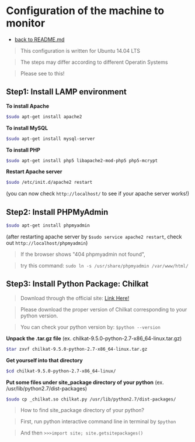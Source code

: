 # Configuration of the machine to monitor

+ [back to README.md](./README.md)

> This configuration is written for Ubuntu 14.04 LTS

> The steps may differ according to different Operatin Systems

> Please see to this!

## Step1: Install LAMP environment

**To install Apache**
```sh
$sudo apt-get install apache2
```
**To install MySQL**
```sh
$sudo apt-get install mysql-server
```

**To install PHP**
```sh
$sudo apt-get install php5 libapache2-mod-php5 php5-mcrypt
```

**Restart Apache server**
```sh
$sudo /etc/init.d/apache2 restart
```
(you can now check `http://localhost/` to see if your apache server works!)

## Step2: Install PHPMyAdmin

```sh
$sudo apt-get install phpmyadmin
```

(after restarting apache server by `$sudo service apache2 restart`, check out `http://localhost/phpmyadmin`)

> If the browser shows "404 phpmyadmin not found", 

> try this command: `sudo ln -s /usr/share/phpmyadmin /var/www/html/`

## Step3: Install Python Package: Chilkat

> Download through the official site: [Link Here!](https://www.chilkatsoft.com/python.asp)

> Please download the proper version of Chilkat corresponding to your python version.

> You can check your python version by: `$python --version`

**Unpack the .tar.gz file** (ex. chilkat-9.5.0-python-2.7-x86_64-linux.tar.gz)

```sh
$tar zxvf chilkat-9.5.0-python-2.7-x86_64-linux.tar.gz
```

**Get yourself into that directory**
```sh
$cd chilkat-9.5.0-python-2.7-x86_64-linux/
```

**Put some files under site_package directory of your python** (ex. /usr/lib/python2.7/dist-packages)

```sh
$sudo cp _chilkat.so chilkat.py /usr/lib/python2.7/dist-packages/
```

> How to find site_package directory of your python?

> First, run python interactive command line in terminal by `$python`

> And then `>>>import site; site.getsitepackages()`




